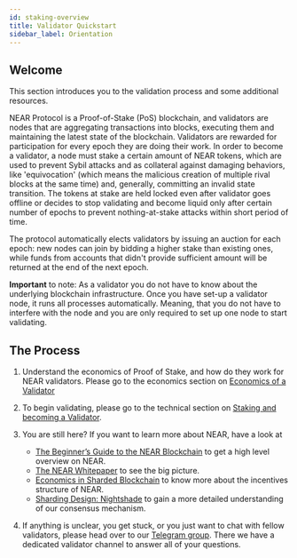 ```yaml
---
id: staking-overview
title: Validator Quickstart
sidebar_label: Orientation
---
```


## Welcome

This section introduces you to the validation process and some additional resources.

NEAR Protocol is a Proof-of-Stake (PoS) blockchain, and validators are nodes that are aggregating transactions into blocks, executing them and maintaining the latest state of the blockchain. Validators are rewarded for participation for every epoch they are doing their work. In order to become a validator, a node must stake a certain amount of NEAR tokens, which are used to prevent Sybil attacks and as collateral against damaging behaviors, like 'equivocation' (which means the malicious creation of multiple rival blocks at the same time) and, generally, committing an invalid state transition. The tokens at stake are held locked even after validator goes offline or decides to stop validating and become liquid only after certain number of epochs to prevent nothing-at-stake attacks within short period of time.

The protocol automatically elects validators by issuing an auction for each epoch: new nodes can join by bidding a higher stake than existing ones, while funds from accounts that didn't provide sufficient amount will be returned at the end of the next epoch. 

**Important** to note: As a validator you do not have to know about the underlying blockchain infrastructure. Once you have set-up a validator node, it runs all processes automatically. Meaning, that you do not have to interfere with the node and you are only required to set up one node to start validating.

## The Process

1. Understand the economics of Proof of Stake, and how do they work for NEAR validators. Please go to the economics section on [Economics of a Validator](../validator/economics.md)

2. To begin validating, please go to the technical section on [Staking and becoming a Validator](../validator/staking.md).

3. You are still here? If you want to learn more about NEAR, have a look at

    * [The Beginner’s Guide to the NEAR Blockchain](https://nearprotocol.com/blog/the-beginners-guide-to-the-near-blockchain/) to get a high level overview on NEAR.
    * [The NEAR Whitepaper](https://nearprotocol.com/papers/the-official-near-white-paper) to see the big picture.
    * [Economics in Sharded Blockchain](https://nearprotocol.com/papers/economics-in-sharded-blockchain/) to know more about the incentives structure of NEAR.
    * [Sharding Design: Nightshade](https://nearprotocol.com/papers/nightshade) to gain a more detailed understanding of our consensus mechanism.

4. If anything is unclear, you get stuck, or you just want to chat with fellow validators, please head over to our [Telegram group](https://t.me/near_validators). There we have a dedicated validator channel to answer all of your questions.
